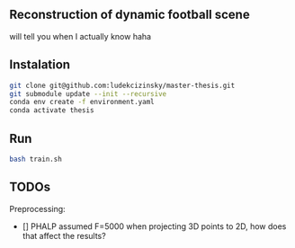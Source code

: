 ## Reconstruction of dynamic football scene

will tell you when I actually know haha

## Instalation

```bash
git clone git@github.com:ludekcizinsky/master-thesis.git
git submodule update --init --recursive
conda env create -f environment.yaml
conda activate thesis
```

## Run

```bash
bash train.sh
```


## TODOs

Preprocessing:

- [] PHALP assumed F=5000 when projecting 3D points to 2D, how does that affect the results?

